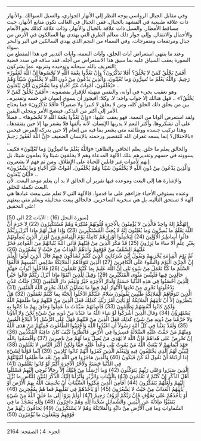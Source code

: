 ------------------------------------------------------------------------

وفي مقابل الجبال الرواسي يوجه النظر إلى الأنهار الجواري، والسبل السوالك.
والأنهار ذات علاقة طبيعية في المشهد بالجبال، ففي الجبال في الغالب تكون
منابع الأنهار، حيث مساقط الأمطار. والسبل ذات علاقة بالجبال والأنهار.
وذات علاقة كذلك بجو الأنعام والأحمال والانتقال. وإلى جوار ذلك معالم
الطرق التي يهتدي بها السالكون في الأرض من جبال ومرتفعات ومنفرجات، وفي
السماء من النجم الذي يهدي السالكين في البر والبحر سواء.  
وعند ما ينتهي استعراض آيات الخلق، وآيات النعمة، وآيات التدبير في هذا
المقطع من السورة يعقب السياق عليه بما سيق هذا الاستعراض من أجله. فقد
ساقه في صدد قضية التعريف بالله سبحانه وتوحيده وتنزيهه عما يشركون:  
«أَفَمَنْ يَخْلُقُ كَمَنْ لا يَخْلُقُ؟ أَفَلا تَذَكَّرُونَ؟ وَإِنْ تَعُدُّوا نِعْمَةَ اللَّهِ لا تُحْصُوها إِنَّ
اللَّهَ لَغَفُورٌ رَحِيمٌ. وَاللَّهُ يَعْلَمُ ما تُسِرُّونَ وَما تُعْلِنُونَ، وَالَّذِينَ يَدْعُونَ مِنْ دُونِ
اللَّهِ لا يَخْلُقُونَ شَيْئاً وَهُمْ يُخْلَقُونَ، أَمْواتٌ غَيْرُ أَحْياءٍ وَما يَشْعُرُونَ أَيَّانَ يُبْعَثُونَ»
..  
وهو تعقيب يجيء في أوانه، والنفس متهيئة للإقرار بمضمونه: «أَفَمَنْ يَخْلُقُ كَمَنْ
لا يَخْلُقُ؟» .. فهل هنالك إلا جواب واحد: لا. وكلا: أفيجوز أن يسوي إنسان في
حسه وتقديره.. بين من يخلق ذلك الخلق كله، ومن لا يخلق لا كبيرا ولا صغيراً؟
«أَفَلا تَذَكَّرُونَ» فما يحتاج الأمر إلى أكثر من التذكر، فيتضح الأمر ويتجلى
اليقين.  
ولقد استعرض ألوانا من النعمة. فهو يعقب عليها: «وَإِنْ تَعُدُّوا نِعْمَةَ اللَّهِ لا
تُحْصُوها» .. فضلاً على أن تشكروها. وأكثر النعم لا يدريها الإنسان، لأنه
يألفها فلا يشعر بها إلا حين يفتقدها.. وهذا تركيب جسده ووظائفه متى يشعر
بما فيه من إنعام إلا حين يدركه المرض فيحس بالاختلال؟ إنما يسعه غفران
الله للتقصير ورحمته بالإنسان الضعيف «إِنَّ اللَّهَ لَغَفُورٌ رَحِيمٌ» ..  
والخالق يعلم ما خلق. يعلم الخافي والظاهر: «وَاللَّهُ يَعْلَمُ ما تُسِرُّونَ وَما
تُعْلِنُونَ» فكيف يسوونه في حسهم وتقديرهم بتلك الآلهة المدعاة وهم لا يخلقون
شيئا ولا يعلمون شيئا، بل إنهم لأموات غير قابلين للحياة على الإطلاق. ومن
ثم فهم لا يشعرون:  
«وَالَّذِينَ يَدْعُونَ مِنْ دُونِ اللَّهِ لا يَخْلُقُونَ شَيْئاً وَهُمْ يُخْلَقُونَ. أَمْواتٌ غَيْرُ أَحْياءٍ وَما
يَشْعُرُونَ أَيَّانَ يُبْعَثُونَ» ..  
والإشارة هنا إلى البعث وموعده فيها تقرير أن الخالق لا بد أن يعلم موعد
البعث. لأن البعث تكملة للخلق.  
وعنده يستوفي الأحياء جزاءهم على ما قدموا. فالآلهة التي لا تعلم متى يبعث
عبادها هي آلهة لا تستحق التأليه، بل هي سخرية الساخرين. فالخالق يبعث
مخاليقه ويعلم متى يبعثهم على التحقيق!  
  
\[سورة النحل (16) : الآيات 22 الى 50\]  
إِلهُكُمْ إِلهٌ واحِدٌ فَالَّذِينَ لا يُؤْمِنُونَ بِالْآخِرَةِ قُلُوبُهُمْ مُنْكِرَةٌ وَهُمْ مُسْتَكْبِرُونَ (22)
لا جَرَمَ أَنَّ اللَّهَ يَعْلَمُ ما يُسِرُّونَ وَما يُعْلِنُونَ إِنَّهُ لا يُحِبُّ الْمُسْتَكْبِرِينَ (23) وَإِذا
قِيلَ لَهُمْ ماذا أَنْزَلَ رَبُّكُمْ قالُوا أَساطِيرُ الْأَوَّلِينَ (24) لِيَحْمِلُوا أَوْزارَهُمْ كامِلَةً
يَوْمَ الْقِيامَةِ وَمِنْ أَوْزارِ الَّذِينَ يُضِلُّونَهُمْ بِغَيْرِ عِلْمٍ أَلا ساءَ ما يَزِرُونَ (25) قَدْ
مَكَرَ الَّذِينَ مِنْ قَبْلِهِمْ فَأَتَى اللَّهُ بُنْيانَهُمْ مِنَ الْقَواعِدِ فَخَرَّ عَلَيْهِمُ السَّقْفُ مِنْ فَوْقِهِمْ
وَأَتاهُمُ الْعَذابُ مِنْ حَيْثُ لا يَشْعُرُونَ (26)  
ثُمَّ يَوْمَ الْقِيامَةِ يُخْزِيهِمْ وَيَقُولُ أَيْنَ شُرَكائِيَ الَّذِينَ كُنْتُمْ تُشَاقُّونَ فِيهِمْ قالَ الَّذِينَ
أُوتُوا الْعِلْمَ إِنَّ الْخِزْيَ الْيَوْمَ وَالسُّوءَ عَلَى الْكافِرِينَ (27) الَّذِينَ تَتَوَفَّاهُمُ
الْمَلائِكَةُ ظالِمِي أَنْفُسِهِمْ فَأَلْقَوُا السَّلَمَ ما كُنَّا نَعْمَلُ مِنْ سُوءٍ بَلى إِنَّ اللَّهَ عَلِيمٌ
بِما كُنْتُمْ تَعْمَلُونَ (28) فَادْخُلُوا أَبْوابَ جَهَنَّمَ خالِدِينَ فِيها فَلَبِئْسَ مَثْوَى الْمُتَكَبِّرِينَ
(29) وَقِيلَ لِلَّذِينَ اتَّقَوْا ماذا أَنْزَلَ رَبُّكُمْ قالُوا خَيْراً لِلَّذِينَ أَحْسَنُوا فِي هذِهِ
الدُّنْيا حَسَنَةٌ وَلَدارُ الْآخِرَةِ خَيْرٌ وَلَنِعْمَ دارُ الْمُتَّقِينَ (30) جَنَّاتُ عَدْنٍ يَدْخُلُونَها
تَجْرِي مِنْ تَحْتِهَا الْأَنْهارُ لَهُمْ فِيها ما يَشاؤُنَ كَذلِكَ يَجْزِي اللَّهُ الْمُتَّقِينَ (31)  
الَّذِينَ تَتَوَفَّاهُمُ الْمَلائِكَةُ طَيِّبِينَ يَقُولُونَ سَلامٌ عَلَيْكُمْ ادْخُلُوا الْجَنَّةَ بِما كُنْتُمْ
تَعْمَلُونَ (32) هَلْ يَنْظُرُونَ إِلاَّ أَنْ تَأْتِيَهُمُ الْمَلائِكَةُ أَوْ يَأْتِيَ أَمْرُ رَبِّكَ كَذلِكَ فَعَلَ
الَّذِينَ مِنْ قَبْلِهِمْ وَما ظَلَمَهُمُ اللَّهُ وَلكِنْ كانُوا أَنْفُسَهُمْ يَظْلِمُونَ (33) فَأَصابَهُمْ
سَيِّئاتُ ما عَمِلُوا وَحاقَ بِهِمْ ما كانُوا بِهِ يَسْتَهْزِؤُنَ (34) وَقالَ الَّذِينَ أَشْرَكُوا لَوْ
شاءَ اللَّهُ ما عَبَدْنا مِنْ دُونِهِ مِنْ شَيْءٍ نَحْنُ وَلا آباؤُنا وَلا حَرَّمْنا مِنْ دُونِهِ مِنْ شَيْءٍ
كَذلِكَ فَعَلَ الَّذِينَ مِنْ قَبْلِهِمْ فَهَلْ عَلَى الرُّسُلِ إِلاَّ الْبَلاغُ الْمُبِينُ (35) وَلَقَدْ بَعَثْنا
فِي كُلِّ أُمَّةٍ رَسُولاً أَنِ اعْبُدُوا اللَّهَ وَاجْتَنِبُوا الطَّاغُوتَ فَمِنْهُمْ مَنْ هَدَى اللَّهُ وَمِنْهُمْ
مَنْ حَقَّتْ عَلَيْهِ الضَّلالَةُ فَسِيرُوا فِي الْأَرْضِ فَانْظُرُوا كَيْفَ كانَ عاقِبَةُ الْمُكَذِّبِينَ
(36)  
إِنْ تَحْرِصْ عَلى هُداهُمْ فَإِنَّ اللَّهَ لا يَهْدِي مَنْ يُضِلُّ وَما لَهُمْ مِنْ ناصِرِينَ (37) وَأَقْسَمُوا
بِاللَّهِ جَهْدَ أَيْمانِهِمْ لا يَبْعَثُ اللَّهُ مَنْ يَمُوتُ بَلى وَعْداً عَلَيْهِ حَقًّا وَلكِنَّ أَكْثَرَ النَّاسِ
لا يَعْلَمُونَ (38) لِيُبَيِّنَ لَهُمُ الَّذِي يَخْتَلِفُونَ فِيهِ وَلِيَعْلَمَ الَّذِينَ كَفَرُوا أَنَّهُمْ كانُوا
كاذِبِينَ (39) إِنَّما قَوْلُنا لِشَيْءٍ إِذا أَرَدْناهُ أَنْ نَقُولَ لَهُ كُنْ فَيَكُونُ (40) وَالَّذِينَ
هاجَرُوا فِي اللَّهِ مِنْ بَعْدِ ما ظُلِمُوا لَنُبَوِّئَنَّهُمْ فِي الدُّنْيا حَسَنَةً وَلَأَجْرُ الْآخِرَةِ أَكْبَرُ
لَوْ كانُوا يَعْلَمُونَ (41)  
الَّذِينَ صَبَرُوا وَعَلى رَبِّهِمْ يَتَوَكَّلُونَ (42) وَما أَرْسَلْنا مِنْ قَبْلِكَ إِلاَّ رِجالاً نُوحِي
إِلَيْهِمْ فَسْئَلُوا أَهْلَ الذِّكْرِ إِنْ كُنْتُمْ لا تَعْلَمُونَ (43) بِالْبَيِّناتِ وَالزُّبُرِ وَأَنْزَلْنا
إِلَيْكَ الذِّكْرَ لِتُبَيِّنَ لِلنَّاسِ ما نُزِّلَ إِلَيْهِمْ وَلَعَلَّهُمْ يَتَفَكَّرُونَ (44) أَفَأَمِنَ الَّذِينَ
مَكَرُوا السَّيِّئاتِ أَنْ يَخْسِفَ اللَّهُ بِهِمُ الْأَرْضَ أَوْ يَأْتِيَهُمُ الْعَذابُ مِنْ حَيْثُ لا يَشْعُرُونَ
(45) أَوْ يَأْخُذَهُمْ فِي تَقَلُّبِهِمْ فَما هُمْ بِمُعْجِزِينَ (46)  
أَوْ يَأْخُذَهُمْ عَلى تَخَوُّفٍ فَإِنَّ رَبَّكُمْ لَرَؤُفٌ رَحِيمٌ (47) أَوَلَمْ يَرَوْا إِلى ما خَلَقَ اللَّهُ مِنْ
شَيْءٍ يَتَفَيَّؤُا ظِلالُهُ عَنِ الْيَمِينِ وَالشَّمائِلِ سُجَّداً لِلَّهِ وَهُمْ داخِرُونَ (48) وَلِلَّهِ يَسْجُدُ
ما فِي السَّماواتِ وَما فِي الْأَرْضِ مِنْ دابَّةٍ وَالْمَلائِكَةُ وَهُمْ لا يَسْتَكْبِرُونَ (49)
يَخافُونَ رَبَّهُمْ مِنْ فَوْقِهِمْ وَيَفْعَلُونَ ما يُؤْمَرُونَ (50)

------------------------------------------------------------------------

الجزء: 4 ¦ الصفحة: 2164
